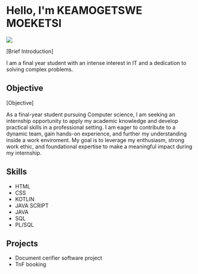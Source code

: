 # Hello, I'm KEAMOGETSWE MOEKETSI
<a href="www.linkedin.com/in/keachantelmoeketsi"><img src="https://img.shields.io/badge/-LinkedIn-0072b1?&style=for-the-badge&logo=linkedin&logoColor=white" /></a>

[Brief Introduction]

I am a final year student with an intense interest in IT and a dedication to solving complex problems.

## Objective
[Objective]

As a final-year student pursuing Computer science, I am seeking an internship opportunity to apply my academic knowledge and develop practical skills in a professional setting. I am eager to contribute to a dynamic team, gain hands-on experience, and further my understanding inside a work enviroment. My goal is to leverage my enthusiasm, strong work ethic, and foundational expertise to make a meaningful impact during my internship.

## Skills

- HTML
- CSS
- KOTLIN
- JAVA SCRIPT
- JAVA
- SQL
- PL/SQL


## Projects
- Document cerifier software project
- TnF booking
